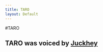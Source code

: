 ```yaml
---
title: TARO
layout: Default
---
```

#TARO
## TARO was voiced by [Juckhey]

[juckhey]: https://www.youtube.com/@juckheyOfficial
